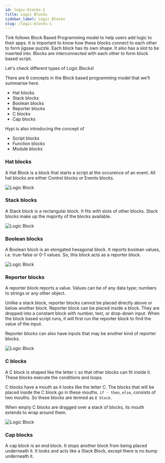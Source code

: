 ```yaml
---
id: logic-blocks-1
title: Logic Blocks
sidebar_label: Logic Blocks
slug: /logic-blocks-1
---
```


Tink follows Block Based Programming model to help users add logic to their apps. It is important to know how these blocks connect to each other to form jigsaw puzzle. Each block has its own shape. It also has a slot to be inserted into. Blocks are interconnected with each other to form block based script.

Let's check different types of Logic Blocks!

There are 6 concepts in the Block based programming model that we’ll summarise here. 

* Hat blocks
* Stack blocks
* Boolean blocks
* Reporter blocks
* C blocks
* Cap blocks

Hypi is also introducing the concept of

* Script blocks
* Function blocks
* Module blocks

### Hat blocks

A Hat Block is a block that starts a script at the occurence of an event. All hat blocks are either Control blocks or Events blocks.

![Logic Block](/img/Logic-Block-Event.png)

### Stack blocks

A Stack block is a rectangular block. It fits with slots of other blocks. Stack blocks make up the majority of the blocks available.

![Logic Block](/img/Logic-Block-Stack.png)


###  Boolean blocks

A Boolean block is an elongated hexagonal block. It reports boolean values, i.e. true-false or 0-1 values. So, this block acts as a reporter block.

![Logic Block](/img/Logic-Block-Boolean.png)

### Reporter blocks

A reporter block reports a value. Values can be of any data type; numbers to strings or any other object.

Unlike a stack block, reporter blocks cannot be placed directly above or below another block. Reporter block can be placed inside a block. They are dropped into a constant block with number, text, or drop-down input. When the block based script runs, it will first run the reporter block to find the value of the input. 

Reporter blocks can also have inputs that may be another kind of reporter blocks. 

![Logic Block ](/img/Logic-Block-Reporter.png)

### C blocks

A C block is shaped like the letter `C` so that other blocks can fit inside it. These blocks execute the conditions and loops. 

C blocks have a mouth as it looks like the letter C.  The blocks that will be placed inside the C block go in these mouths. `if - then`, `else`, consists of two mouths. So these blocks are termed as `E block`.

When empty C blocks are dragged over a stack of blocks, its mouth extends to wrap around them.

![Logic Block](/img/Logic-Block-C.png)

###  Cap blocks

A cap block is an end block. It stops another block from being placed underneath it. It looks and acts like a Stack Block, except there is no bump underneath it.

